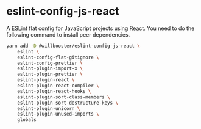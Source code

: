 # eslint-config-js-react

A ESLint flat config for JavaScript projects using React.
You need to do the following command to install peer dependencies.

```sh
yarn add -D @willbooster/eslint-config-js-react \
    eslint \
    eslint-config-flat-gitignore \
    eslint-config-prettier \
    eslint-plugin-import-x \
    eslint-plugin-prettier \
    eslint-plugin-react \
    eslint-plugin-react-compiler \
    eslint-plugin-react-hooks \
    eslint-plugin-sort-class-members \
    eslint-plugin-sort-destructure-keys \
    eslint-plugin-unicorn \
    eslint-plugin-unused-imports \
    globals
```
